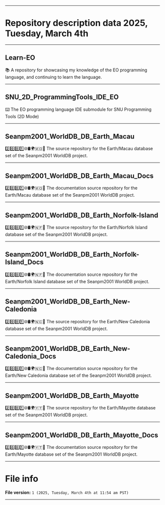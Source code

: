
***

# Repository description data 2025, Tuesday, March 4th

---

## Learn-EO

📚️ A repository for showcasing my knowledge of the EO programming language, and continuing to learn the language. 

---

## SNU_2D_ProgrammingTools_IDE_EO

⌨️ The EO programming language IDE submodule for SNU Programming Tools (2D Mode)

---

## Seanpm2001_WorldDB_DB_Earth_Macau

2️⃣️0️⃣️0️⃣️1️⃣️🌐️🛢️🌍️🇲🇴️💾️ The source repository for the Earth/Macau database set of the Seanpm2001 WorldDB project. 

---

## Seanpm2001_WorldDB_DB_Earth_Macau_Docs

2️⃣️0️⃣️0️⃣️1️⃣️🌐️🛢️🌍️🇲🇴️📖️ The documentation source repository for the Earth/Macau database set of the Seanpm2001 WorldDB project. 

---

## Seanpm2001_WorldDB_DB_Earth_Norfolk-Island

2️⃣️0️⃣️0️⃣️1️⃣️🌐️🛢️🌍️🇳🇫️💾️ The source repository for the Earth/Norfolk Island database set of the Seanpm2001 WorldDB project. 

---

## Seanpm2001_WorldDB_DB_Earth_Norfolk-Island_Docs

2️⃣️0️⃣️0️⃣️1️⃣️🌐️🛢️🌍️🇳🇫️📖️ The documentation source repository for the Earth/Norfolk Island database set of the Seanpm2001 WorldDB project. 

---

## Seanpm2001_WorldDB_DB_Earth_New-Caledonia

2️⃣️0️⃣️0️⃣️1️⃣️🌐️🛢️🌍️🇳🇨️💾️ The source repository for the Earth/New Caledonia database set of the Seanpm2001 WorldDB project. 

---

## Seanpm2001_WorldDB_DB_Earth_New-Caledonia_Docs

2️⃣️0️⃣️0️⃣️1️⃣️🌐️🛢️🌍️🇳🇨️📖️ The documentation source repository for the Earth/New Caledonia database set of the Seanpm2001 WorldDB project. 

---

## Seanpm2001_WorldDB_DB_Earth_Mayotte

2️⃣️0️⃣️0️⃣️1️⃣️🌐️🛢️🌍️🇾🇹️💾️ The source repository for the Earth/Mayotte database set of the Seanpm2001 WorldDB project. 

---

## Seanpm2001_WorldDB_DB_Earth_Mayotte_Docs

2️⃣️0️⃣️0️⃣️1️⃣️🌐️🛢️🌍️🇾🇹️📖️ The documentation source repository for the Earth/Mayotte database set of the Seanpm2001 WorldDB project. 

***

# File info

**File version:** `1 (2025, Tuesday, March 4th at 11:54 am PST)`

***

